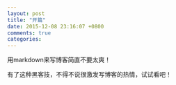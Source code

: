 ```yaml
---
layout: post
title: "开篇"
date: 2015-12-08 23:16:07 +0800
comments: true
categories: 
---
```


用markdown来写博客简直不要太爽！

有了这种黑客技，不得不说很激发写博客的热情，试试看吧！

